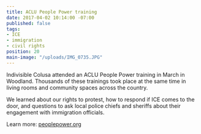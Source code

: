 ```yaml
---
title: ACLU People Power training
date: 2017-04-02 10:14:00 -07:00
published: false
tags:
- ICE
- immigration
- civil rights
position: 20
main-image: "/uploads/IMG_0735.JPG"
---
```


Indivisible Colusa attended an ACLU People Power training in March in Woodland. Thousands of these trainings took place at the same time in living rooms and community spaces across the country. 

We learned about our rights to protest, how to respond if ICE comes to the door, and questions to ask local police chiefs and sheriffs about their engagement with immigration officials.

Learn more: [peoplepower.org](http://peoplepower.org) 
